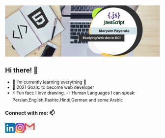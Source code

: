 ![Header](https://github.com/MaryamPayenda/MaryamPayenda/blob/main/header.png)
## Hi there! 👋
- 🌱 I’m currently learning everything 🤣
- 🥅 2021 Goals: to become web developer
- ⚡ Fun fact: I love drawing.
-✨Human Languages I can speak: Persian,English,Pashto,Hindi,German and some Arabic

### Connect with me: 📫

[<img align="left" alt="LinkedIn" width="32px" src="https://github.com/MaryamPayenda/MaryamPayenda/blob/main/linkedin.webp" />](https://www.linkedin.com/in/maryam-payenda-1844a7140/)
[<img align="left" alt="Instagram" width="32px" src="https://github.com/MaryamPayenda/MaryamPayenda/blob/main/instagram_logo.webp" />](https://www.instagram.com/_mm.payenda/)

[<img align="left" alt="gmail" width="32px" src="https://github.com/MaryamPayenda/MaryamPayenda/blob/main/gmail_logo.png" />](mailto:maryampayanda12@gmail.com?)


